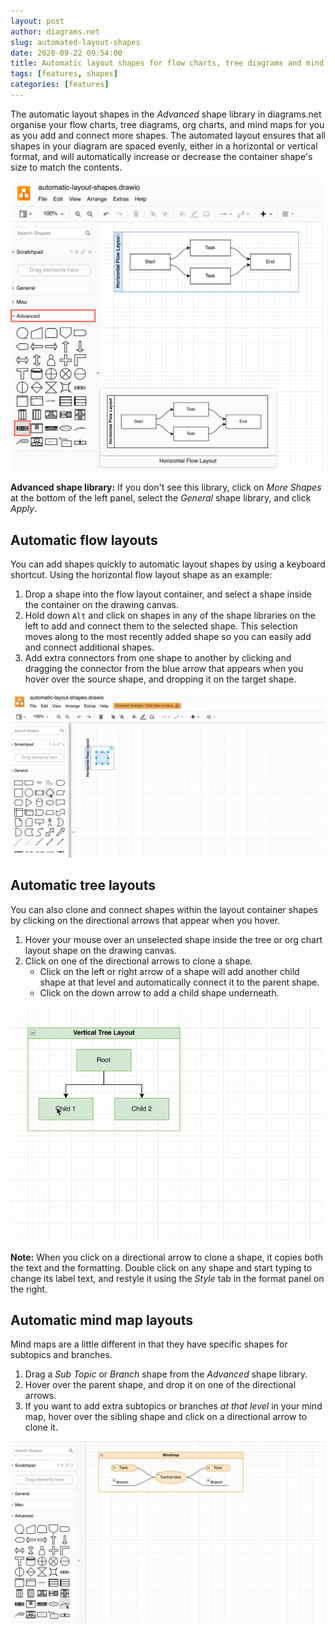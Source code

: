 ```yaml
---
layout: post
author: diagrams.net
slug: automated-layout-shapes
date: 2020-09-22 09:54:00
title: Automatic layout shapes for flow charts, tree diagrams and mind maps
tags: [features, shapes]
categories: [features]
---
```


The automatic layout shapes in the _Advanced_ shape library in diagrams.net organise your flow charts, tree diagrams, org charts, and mind maps for you as you add and connect more shapes. The automated layout ensures that all shapes in your diagram are spaced evenly, either in a horizontal or vertical format, and will automatically increase or decrease the container shape's size to match the contents.

<img src="/assets/img/blog/automatic-layout-shapes-hover.png" style="width=100%;max-width:500px;height:auto;" alt="The automatic layout container shapes are available in the Advanced shape library in diagrams.net">

**Advanced shape library:** If you don't see this library, click on _More Shapes_ at the bottom of the left panel, select the _General_ shape library, and click _Apply_.

## Automatic flow layouts

You can add shapes quickly to automatic layout shapes by using a keyboard shortcut. Using the horizontal flow layout shape as an example:

1. Drop a shape into the flow layout container, and select a shape inside the container on the drawing canvas.
2. Hold down ``Alt`` and click on shapes in any of the shape libraries on the left to add and connect them to the selected shape. This selection moves along to the most recently added shape so you can easily add and connect additional shapes.
3. Add extra connectors from one shape to another by clicking and dragging the connector from the blue arrow that appears when you hover over the source   shape, and dropping it on the target shape.

<img src="/assets/img/blog/automatic-layout-flow.gif" style="max-width:100%;height:auto;" alt="Hold down alt as you click on shapes in the shape library to add and connect them inside a automatic flow layout shape">

## Automatic tree layouts

You can also clone and connect shapes within the layout container shapes by clicking on the directional arrows that appear when you hover.

1. Hover your mouse over an unselected shape inside the tree or org chart layout shape on the drawing canvas.
2. Click on one of the directional arrows to clone a shape.
   * Click on the left or right arrow of a shape will add another child shape at that level and automatically connect it to the parent shape.
   * Click on the down arrow to add a child shape underneath.

<img src="/assets/img/blog/automatic-layout-tree.gif" style="width=100%;max-width:500px;height:auto;" alt="Click on the directional arrows that appear when you hover over a shape to clone and connect a new shape inside of a container layout shape">

**Note:** When you click on a directional arrow to clone a shape, it copies both the text and the formatting. Double click on any shape and start typing to change its label text, and restyle it using the _Style_ tab in the format panel on the right.

## Automatic mind map layouts

Mind maps are a little different in that they have specific shapes for subtopics and branches.

1. Drag a _Sub Topic_ or _Branch_ shape from the _Advanced_ shape library.
2. Hover over the parent shape, and drop it on one of the directional arrows.
3. If you want to add extra subtopics or branches _at that level_ in your mind map, hover over the sibling shape and click on a directional arrow to clone it.

<img src="/assets/img/blog/automatic-layout-mindmap.gif" style="max-width:100%;height:auto;" alt="Drag and drop shapes onto a directional arrow of a shape inside a container layout shape to connect the new shape and resize the container">

